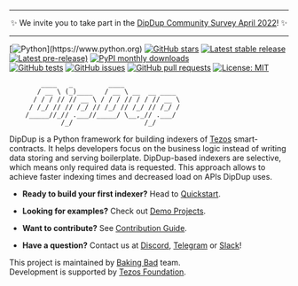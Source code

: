 ___

<center> ✨ We invite you to take part in the <a href="https://forms.gle/nMkQnmukRPmwQedLA">DipDup Community Survey April 2022</a>! ✨ </center>

___

[![Python](https://img.shields.io/badge/made%20with-python-blue.svg?)](https://www.python.org)
[![GitHub stars](https://img.shields.io/github/stars/dipdup-net/dipdup-py)](https://github.com/dipdup-net/dipdup-py)
[![Latest stable release](https://img.shields.io/github/v/release/dipdup-net/dipdup-py?label=stable)](https://github.com/dipdup-net/dipdup-py/releases)
[![Latest pre-release)](https://img.shields.io/github/v/release/dipdup-net/dipdup-py?include_prereleases&label=latest)](https://github.com/dipdup-net/dipdup-py/releases)
[![PyPI monthly downloads](https://img.shields.io/pypi/dm/dipdup)](https://pypi.org/project/dipdup/)
<br>
[![GitHub tests](https://img.shields.io/github/workflow/status/dipdup-net/dipdup-py/Test)](https://github.com/dipdup-net/dipdup-py/actions)
[![GitHub issues](https://img.shields.io/github/issues/dipdup-net/dipdup-py)](https://github.com/dipdup-net/dipdup-py/issues)
[![GitHub pull requests](https://img.shields.io/github/issues-pr/dipdup-net/dipdup-py)](https://github.com/dipdup-net/dipdup-py/pulls)
[![License: MIT](https://img.shields.io/github/license/dipdup-net/dipdup-py)](https://github.com/dipdup-net/dipdup-py/blob/master/LICENSE)

```text
        ____   _         ____              
       / __ \ (_)____   / __ \ __  __ ____ 
      / / / // // __ \ / / / // / / // __ \
     / /_/ // // /_/ // /_/ // /_/ // /_/ /
    /_____//_// .___//_____/ \__,_// .___/ 
             /_/                  /_/      
```

DipDup is a Python framework for building indexers of [Tezos](https://tezos.com/) smart-contracts. It helps developers focus on the business logic instead of writing data storing and serving boilerplate. DipDup-based indexers are selective, which means only required data is requested. This approach allows to achieve faster indexing times and decreased load on APIs DipDup uses.

* **Ready to build your first indexer?** Head to [Quickstart](https://docs.dipdup.net/quickstart).

* **Looking for examples?** Check out [Demo Projects](https://github.com/dipdup-net/dipdup-py/tree/master/src).

* **Want to contribute?** See [Contribution Guide](https://github.com/dipdup-net/dipdup-py/tree/master/CONTRIBUTING.md).

* **Have a question?** Contact us at [Discord](https://discord.com/invite/RcPGSdcVSx), [Telegram](https://t.me/baking_bad_chat) or [Slack](https://tezos-dev.slack.com/archives/CV5NX7F2L)!


This project is maintained by [Baking Bad](https://baking-bad.org/) team.  
Development is supported by [Tezos Foundation](https://tezos.foundation/).
